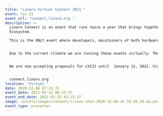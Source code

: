 ```yaml
---
title: "Linaro Virtual Connect 2021 "
event: lvc-21
event_url: "connect.linaro.org "
description: >-
  Linaro Connect is an event that runs twice a year that brings together the Arm
  Ecosystem.

  This is the ONLY event where developers, maintainers of both hardware and software can collaborate on and discuss common problems.


  Due to the current climate we are running these events virtually. The next Linaro Connect will be held virtually March 23-25, 2021.


  We are now accepting proposals for LVC21 until  January 12, 2021. Visit our CFP page on the Connect website for more information. 


  connect.linaro.org  
location: "Virtual "
date: 2020-12-08 07:25:37
event_date: 2021-03-23 08:25:37
event_end_date: 2021-03-25 03:25:37
image: /assets/images/content/screen-shot-2020-12-08-at-10.28.29-am.png
event_type: presenter
---
```

